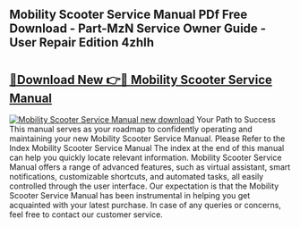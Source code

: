 ## Mobility Scooter Service Manual PDf Free Download - Part-MzN Service Owner Guide - User Repair Edition 4zhIh

# <h2><a href="http://bc81078.oget.top/?id=Mobility+Scooter+Service+Manual">🔗Download New 👉🔴 Mobility Scooter Service Manual</a></h2>

[![Mobility Scooter Service Manual new download](https://i.imgur.com/5g1atiW.png)](http://bc81078.oget.top/?id=Mobility+Scooter+Service+Manual)
Your Path to Success This manual serves as your roadmap to confidently operating and maintaining your new Mobility Scooter Service Manual. Please Refer to the Index Mobility Scooter Service Manual The index at the end of this manual can help you quickly locate relevant information. Mobility Scooter Service Manual offers a range of advanced features, such as virtual assistant, smart notifications, customizable shortcuts, and automated tasks, all easily controlled through the user interface. Our expectation is that the Mobility Scooter Service Manual has been instrumental in helping you get acquainted with your latest purchase. In case of any queries or concerns, feel free to contact our customer service.
